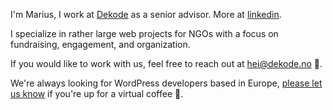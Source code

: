 I'm Marius, I work at [Dekode](https://dekode.no/) as a senior advisor. More at [linkedin](https://www.linkedin.com/in/mariusgranholt/).

I specialize in rather large web projects for NGOs with a focus on fundraising, engagement, and organization.

If you would like to work with us, feel free to reach out at hei@dekode.no :speech_balloon:. 

We're always looking for WordPress developers based in Europe, [please let us know](https://career.dekode.no/open-application) if you're up for a virtual coffee :star_struck:. 
